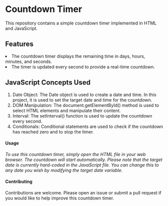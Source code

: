 
<h1>Countdown Timer</h1>
This repository contains a simple countdown timer implemented in HTML and JavaScript.

<h2>Features</h2>
<li>The countdown timer displays the remaining time in days, hours, minutes, and seconds.</li>
<li>The timer is updated every second to provide a real-time countdown.</li>

<h2>JavaScript Concepts Used</h2>
<ol><li>Date Object: The Date object is used to create a date and time. In this project, it is used to set the target date and time for the countdown.</li>
<li>DOM Manipulation: The document.getElementById() method is used to select HTML elements and manipulate their content.</li>
<li>Interval: The setInterval() function is used to update the countdown every second.</li>
<li>Conditionals: Conditional statements are used to check if the countdown has reached zero and to stop the timer.</li></ol>

<h4>Usage</h4>
<i>To use this countdown timer, simply open the HTML file in your web browser. The countdown will start automatically.
Please note that the target date is currently hard-coded in the JavaScript file. You can change this to any date you wish by modifying the target date variable.</i>

<h4>Contributing</h4>
Contributions are welcome. Please open an issue or submit a pull request if you would like to help improve this countdown timer.
